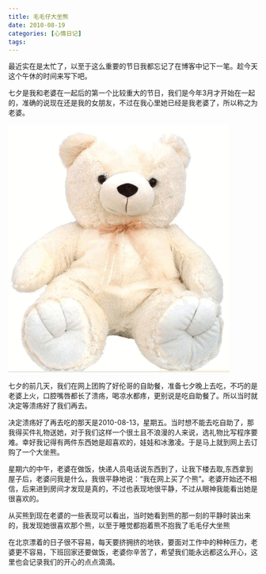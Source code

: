 ```yaml
---
title: 毛毛仔大坐熊
date: 2010-08-19
categories: [心情日记]
tags:
---
```


最近实在是太忙了，以至于这么重要的节日我都忘记了在博客中记下一笔。趁今天这个午休的时间来写下吧。

七夕是我和老婆在一起后的第一个比较重大的节日，我们是今年3月才开始在一起的，准确的说现在还是我的女朋友，不过在我心里她已经是我老婆了，所以称之为老婆。

![2010-12-30_231724](media/2010-12-30_231724.gif)


七夕的前几天，我们在网上团购了好伦哥的自助餐，准备七夕晚上去吃，不巧的是老婆上火，口腔嘴唇都长了溃疡，喝凉水都疼，更别说是吃自助餐了。所以当时就决定等溃疡好了我们再去。

决定溃疡好了再去吃的那天是2010-08-13，星期五。当时想不能去吃自助了，那我得买件礼物送她，对于我们这样一个很土且不浪漫的人来说，选礼物比写程序要难。幸好我记得有两件东西她是超喜欢的，娃娃和冰激凌。于是马上就到网上去订购了一个大坐熊。

星期六的中午，老婆在做饭，快递人员电话说东西到了，让我下楼去取,东西拿到屋子后，老婆问我是什么，我很平静地说：“我在网上买了个熊”。老婆开始还不相信，后来进到房间才发现是真的，不过也表现地很平静，不过从眼神我能看出她是很喜欢的。

从买熊到现在老婆的一些表现可以看出，当时她看到熊的那一刻的平静时装出来的，我发现她很喜欢那个熊，以至于睡觉都抱着熊不抱我了毛毛仔大坐熊

在北京漂着的日子很不容易，每天要挤拥挤的地铁，要面对工作中的种种压力，老婆更不容易，下班回家还要做饭，老婆你辛苦了，希望我们能永远都这么开心，这里也会记录我们的开心的点点滴滴。


